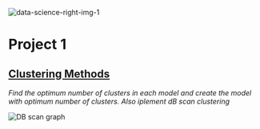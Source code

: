 ![data-science-right-img-1](https://user-images.githubusercontent.com/113236505/203918576-21234981-d862-4b43-8a43-9d14d3b72710.jpg)

# Project 1
## [ Clustering Methods](https://github.com/reshmasbabu/Assignment-case-study_ReshmaSbabu/blob/a110b942032e9cb3eade10f6f86852bfa1a94c18/Reshma%20S%20Babu%20Assign%20Clustering.ipynb)
*Find the optimum number of clusters in each model and create the model with optimum number of clusters. Also iplement dB scan clustering*

![DB scan graph](https://user-images.githubusercontent.com/113236505/203918954-8f543aa9-166b-4211-9281-66fc0bc16b15.png)



